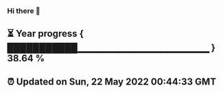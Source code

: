 ### Hi there 👋
⏳ Year progress { ███████████▁▁▁▁▁▁▁▁▁▁▁▁▁▁▁▁▁▁▁ } 38.64 %
---
⏰ Updated on Sun, 22 May 2022 00:44:33 GMT
---
